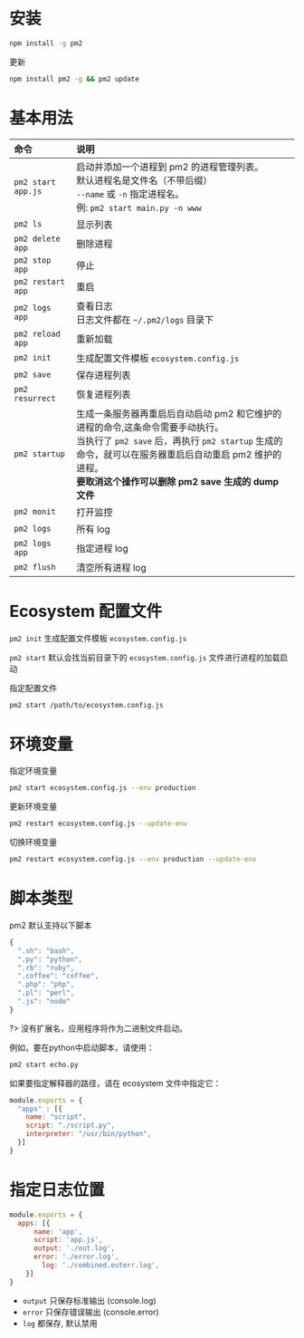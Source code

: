 # 安装

``` bash
npm install -g pm2
```

更新

``` bash
npm install pm2 -g && pm2 update
```

# 基本用法

| 命令 | 说明 |
|:-----|:------
| `pm2 start app.js` | 启动并添加一个进程到 pm2 的进程管理列表。 <br> 默认进程名是文件名（不带后缀）<br> `--name` 或 `-n` 指定进程名。<br> 例: `pm2 start main.py -n www` 
| `pm2 ls` | 显示列表
| `pm2 delete app` | 删除进程
| `pm2 stop app` | 停止
| `pm2 restart app` | 重启
| `pm2 logs app` | 查看日志 <br> 日志文件都在 `~/.pm2/logs` 目录下
| `pm2 reload app` | 重新加载
| `pm2 init` | 生成配置文件模板 `ecosystem.config.js`
| `pm2 save` | 保存进程列表
| `pm2 resurrect` | 恢复进程列表
| `pm2 startup` | 生成一条服务器再重启后自动启动 pm2 和它维护的进程的命令,这条命令需要手动执行。<br>当执行了 `pm2 save` 后，再执行 `pm2 startup` 生成的命令，就可以在服务器重启后自动重启 pm2 维护的进程。<br>**要取消这个操作可以删除 pm2 save 生成的 dump 文件**
| `pm2 monit` | 打开监控
| `pm2 logs` | 所有 log
| `pm2 logs app` | 指定进程 log
| `pm2 flush` | 清空所有进程 log

# Ecosystem 配置文件

`pm2 init` 生成配置文件模板 `ecosystem.config.js`

`pm2 start` 默认会找当前目录下的 `ecosystem.config.js` 文件进行进程的加载启动

指定配置文件

``` bash
pm2 start /path/to/ecosystem.config.js
```

# 环境变量

指定环境变量

``` bash
pm2 start ecosystem.config.js --env production
```

更新环境变量

``` bash
pm2 restart ecosystem.config.js --update-env
```

切换环境变量

``` bash
pm2 restart ecosystem.config.js --env production --update-env
```

# 脚本类型

pm2 默认支持以下脚本

``` javascript
{
  ".sh": "bash",
  ".py": "python",
  ".rb": "ruby",
  ".coffee": "coffee",
  ".php": "php",
  ".pl": "perl",
  ".js": "node"
}
```

?> 没有扩展名，应用程序将作为二进制文件启动。

例如，要在python中启动脚本，请使用：

``` bash
pm2 start echo.py
```

如果要指定解释器的路径，请在 ecosystem 文件中指定它：

``` javascript
module.exports = {
  "apps" : [{
    name: "script",
    script: "./script.py",
    interpreter: "/usr/bin/python",
  }]
}
```

# 指定日志位置

``` javascript
module.exports = {
  apps: [{
      name: 'app',
      script: 'app.js',
      output: './out.log',
      error: './error.log',
	    log: './combined.outerr.log',
    }]
}
```

- `output` 只保存标准输出 (console.log)
- `error` 只保存错误输出 (console.error)
- `log` 都保存, 默认禁用